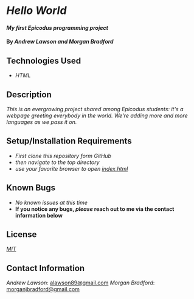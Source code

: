 # _Hello World_

#### _My first Epicodus programming project_

#### By _**Andrew Lawson and Morgan Bradford**_

## Technologies Used

* _HTML_

## Description

_This is an evergrowing project shared among Epicodus students: it's a webpage greeting everybody in the world. We're adding more and more languages as we pass it on._

## Setup/Installation Requirements

* _First clone this repository form GitHub_
* _then navigate to the top directory_
* _use your favorite browser to open [index.html](index.html)_


## Known Bugs

* _No known issues at this time_
* **If you notice any bugs, _please_ reach out to me via the contact information below**

## License

_[MIT](LICENSE.txt)_

## Contact Information

_Andrew Lawson_: alawson89@gmail.com
_Morgan Bradford_: morganjbradford@gmail.com
